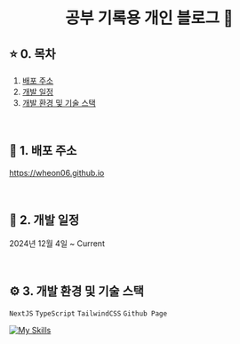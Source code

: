 <div align='center'>
    <h1><b>공부 기록용 개인 블로그 🌿</b></h1>
</div>

## ⭐ 0. 목차

1. [배포 주소](#1)
2. [개발 일정](#2)
3. [개발 환경 및 기술 스택](#3)

<br />

## <span id="1">🚀 1. 배포 주소</span>

https://wheon06.github.io

<br />

## <span id="2">📅 2. 개발 일정</span>

2024년 12월 4일 ~ Current

<br />

## <span id="3">⚙️ 3. 개발 환경 및 기술 스택</span>

`NextJS` `TypeScript` `TailwindCSS` `Github Page`

[![My Skills](https://skillicons.dev/icons?i=next,ts,tailwind,github&theme=light)](https://skillicons.dev)

<br />
